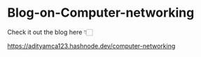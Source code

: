# Blog-on-Computer-networking



Check it out the blog here 👇🏻



https://adityamca123.hashnode.dev/computer-networking
